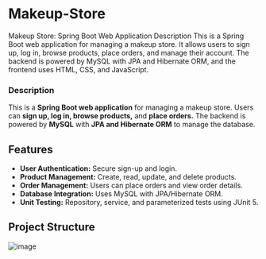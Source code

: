 # Makeup-Store
Makeup Store: Spring Boot Web Application
Description
This is a Spring Boot web application for managing a makeup store. It allows users to sign up, log in, browse products, place orders, and manage their account. The backend is powered by MySQL with JPA and Hibernate ORM, and the frontend uses HTML, CSS, and JavaScript.

### Description
This is a **Spring Boot web application** for managing a makeup store. Users can **sign up, log in, browse products,** and **place orders.** The backend is powered by **MySQL** with **JPA and Hibernate ORM** to manage the database.

## Features
- **User Authentication:** Secure sign-up and login.
- **Product Management:** Create, read, update, and delete products.
- **Order Management:** Users can place orders and view order details.
- **Database Integration:** Uses MySQL with JPA/Hibernate ORM.
- **Unit Testing:** Repository, service, and parameterized tests using JUnit 5.

## Project Structure
![image](https://github.com/user-attachments/assets/7d403577-4d39-477a-a143-32ba5c6741e1)
